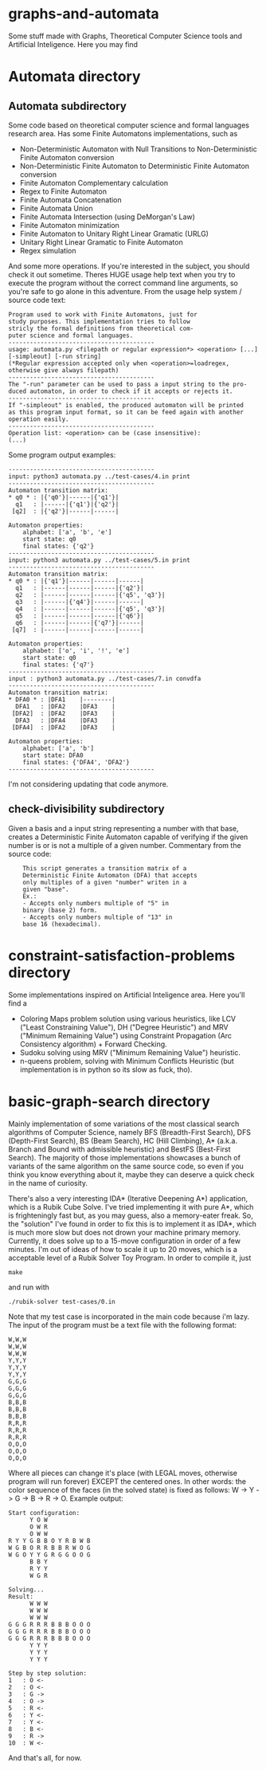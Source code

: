 # graphs-and-automata
Some stuff made with Graphs, Theoretical Computer Science tools and Artificial Inteligence. Here you  may find

# Automata directory
## Automata subdirectory
Some code based on theoretical computer science and formal languages research area. Has some Finite Automatons implementations, such as 
- Non-Deterministic Automaton with Null Transitions to Non-Deterministic Finite Automaton conversion 
- Non-Deterministic Finite Automaton to Deterministic Finite Automaton conversion
- Finite Automaton Complementary calculation
- Regex to Finite Automaton
- Finite Automata Concatenation
- Finite Automata Union
- Finite Automata Intersection (using DeMorgan's Law)
- Finite Automaton minimization
- Finite Automaton to Unitary Right Linear Gramatic (URLG)
- Unitary Right Linear Gramatic to Finite Automaton
- Regex simulation

And some more operations. If you're interested in the subject, you should check it out sometime. Theres HUGE usage help text when you try to execute the program without the correct command line arguments, so you're safe to go alone in this adventure. From the usage help system / source code text:

```
Program used to work with Finite Automatons, just for 
study purposes. This implementation tries to follow 
stricly the formal definitions from theoretical com-
puter science and formal languages. 
----------------------------------------- 
usage: automata.py <filepath or regular expression*> <operation> [...] [-simpleout] [-run string] 
(*Regular expression accepted only when <operation>=loadregex, otherwise give always filepath) 
-----------------------------------------
The "-run" parameter can be used to pass a input string to the pro-
duced automaton, in order to check if it accepts or rejects it.
-----------------------------------------
If "-simpleout" is enabled, the produced automaton will be printed
as this program input format, so it can be feed again with another
operation easily.
-----------------------------------------
Operation list: <operation> can be (case insensitive):
(...)
```

Some program output examples:
```
-----------------------------------------
input: python3 automata.py ../test-cases/4.in print
-----------------------------------------
Automaton transition matrix:
* q0 * : |{'q0'}|------|{'q1'}|
  q1   : |------|{'q1'}|{'q2'}|
 [q2]  : |{'q2'}|------|------|

Automaton properties: 
	alphabet: ['a', 'b', 'e'] 
	start state: q0 
	final states: {'q2'}
-----------------------------------------
input: python3 automata.py ../test-cases/5.in print
-----------------------------------------
Automaton transition matrix:
* q0 * : |{'q1'}|------|------|------|
  q1   : |------|------|------|{'q2'}|
  q2   : |------|------|------|{'q5', 'q3'}|
  q3   : |------|{'q4'}|------|------|
  q4   : |------|------|------|{'q5', 'q3'}|
  q5   : |------|------|------|{'q6'}|
  q6   : |------|------|{'q7'}|------|
 [q7]  : |------|------|------|------|

Automaton properties: 
	alphabet: ['o', 'i', '!', 'e'] 
	start state: q0 
	final states: {'q7'}
-----------------------------------------
input : python3 automata.py ../test-cases/7.in convdfa
-----------------------------------------
Automaton transition matrix:
* DFA0 * : |DFA1    |--------|
  DFA1   : |DFA2    |DFA3    |
 [DFA2]  : |DFA2    |DFA3    |
  DFA3   : |DFA4    |DFA3    |
 [DFA4]  : |DFA2    |DFA3    |

Automaton properties: 
	alphabet: ['a', 'b'] 
	start state: DFA0 
	final states: {'DFA4', 'DFA2'}
-----------------------------------------
```

I'm not considering updating that code anymore.

## check-divisibility subdirectory
Given a basis and a input string representing a number with that base, creates a Deterministic Finite Automaton capable of verifying if the given number is or is not a multiple of a given number. Commentary from the source code:

```
	This script generates a transition matrix of a 
	Deterministic Finite Automaton (DFA) that accepts
	only multiples of a given "number" writen in a
	given "base".
	Ex.: 
	- Accepts only numbers multiple of "5" in
	binary (base 2) form.
	- Accepts only numbers multiple of "13" in
	base 16 (hexadecimal).
```

# constraint-satisfaction-problems directory
Some implementations inspired on Artificial Inteligence area. Here you'll find a
- Coloring Maps problem solution using various heuristics, like LCV ("Least Constraining Value"), DH ("Degree Heuristic") and MRV ("Minimum Remaining Value") using Constraint Propagation (Arc Consistency algorithm) + Forward Checking.
- Sudoku solving using MRV ("Minimum Remaining Value") heuristic.
- n-queens problem, solving with Minimum Conflicts Heuristic (but implementation is in python so its slow as fuck, tho).

# basic-graph-search directory
Mainly implementation of some variations of the most classical search algorithms of Computer Science, namely BFS (Breadth-First Search), DFS (Depth-First Search), BS (Beam Search), HC (Hill Climbing), A* (a.k.a. Branch and Bound with admissible heuristic) and BestFS (Best-First Search). The majority of those implementations showcases a bunch of variants of the same algorithm on the same source code, so even if you think you know everything about it, maybe they can deserve a quick check in the name of curiosity.

There's also a very interesting IDA* (Iterative Deepening A*) application, which is a Rubik Cube Solve. I've tried implementing it with pure A*, which is frighteningly fast but, as you may guess, also a memory-eater freak. So, the "solution" I've found in order to fix this is to implement it as IDA*, which is much more slow but does not drown your machine primary memory. Currently, it does solve up to a 15-move configuration in order of a few minutes. I'm out of ideas of how to scale it up to 20 moves, which is a acceptable level of a Rubik Solver Toy Program. In order to compile it, just

```
make
```
and run with
```
./rubik-solver test-cases/0.in
```
Note that my test case is incorporated in the main code because i'm lazy. The input of the program must be a text file with the following format:
```
W,W,W
W,W,W
W,W,W
Y,Y,Y
Y,Y,Y
Y,Y,Y
G,G,G
G,G,G
G,G,G
B,B,B
B,B,B
B,B,B
R,R,R
R,R,R
R,R,R
O,O,O
O,O,O
O,O,O
```
Where all pieces can change it's place (with LEGAL moves, otherwise program will run forever) EXCEPT the centered ones. In other words: the color sequence of the faces (in the solved state) is fixed as follows: W -> Y -> G -> B -> R -> O.
Example output:

```
Start configuration:
      Y O W 
      O W R 
      O W W 
R Y Y G B B O Y R B W B 
W G B O R R B B R W O G 
W G O Y Y G R G G O O G 
      B B Y 
      R Y Y 
      W G R 

Solving...
Result:
      W W W 
      W W W 
      W W W 
G G G R R R B B B O O O 
G G G R R R B B B O O O 
G G G R R R B B B O O O 
      Y Y Y 
      Y Y Y 
      Y Y Y 

Step by step solution:
1	: O <-
2	: O <-
3	: G ->
4	: O ->
5	: R <-
6	: Y <-
7	: Y <-
8	: B <-
9	: R ->
10	: W <-
```

And that's all, for now.
